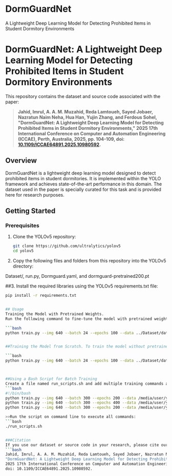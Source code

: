 # DormGuardNet
A Lightweight Deep Learning Model for Detecting Prohibited Items in Student Dormitory Environments

# DormGuardNet: A Lightweight Deep Learning Model for Detecting Prohibited Items in Student Dormitory Environments

This repository contains the dataset and source code associated with the paper:

> **Jahid, Imrul, A. A. M. Muzahid, Reda Lamtoueh, Sayed Jobaer, Nazratun Naim Neha, Hua Han, Yujin Zhang, and Ferdous Sohel, "DormGuardNet: A Lightweight Deep Learning Model for Detecting Prohibited Items in Student Dormitory Environments," 2025 17th International Conference on Computer and Automation Engineering (ICCAE), Perth, Australia, 2025, pp. 104-109, doi: [10.1109/ICCAE64891.2025.10980592](https://doi.org/10.1109/ICCAE64891.2025.10980592).**

## Overview

DormGuardNet is a lightweight deep learning model designed to detect prohibited items in student dormitories. It is implemented within the YOLO framework and achieves state-of-the-art performance in this domain. The dataset used in the paper is specially curated for this task and is provided here for research purposes.

## Getting Started

### Prerequisites

1. Clone the YOLOv5 repository:
   ```bash
   git clone https://github.com/ultralytics/yolov5
   cd yolov5


2. Copy the following files and folders from this repository into the YOLOv5 directory:

Dataset/,
run.py,
Dormguard.yaml, and
dormguard-pretrained200.pt


##3. Install the required libraries using the YOLOv5 requirements.txt file:
 ```bash
 pip install -r requirements.txt


## Usage
Training the Model with Pretrained Weights.
Run the following command to fine-tune the model with pretrained weights:

 ```bash
python train.py --img 640 --batch 24 --epochs 100 --data ../Dataset/data.yaml --cfg Dormguard.yaml --weights dormguard-pretrained200 --name dormguard_results


##Training the Model from Scratch. To train the model without pretrained weights, use the following command:

 ```bash
python train.py --img 640 --batch 24 --epochs 100 --data ../Dataset/data.yaml --cfg Dormguard.yaml --name dormguard_results



##Using a Bash Script for Batch Training
Create a file named run_scripts.sh and add multiple training commands as follows:
 ```bash
#!/bin/bash
python train.py --img 640 --batch 300 --epochs 200 --data /media/user/yolov5-master/Dataset/data.yaml --cfg Dormguard.yaml --weights dormguard-pretrained200 --name > output.txt > /Run_report/pretrained_200.txt
python train.py --img 640 --batch 300 --epochs 400 --data /media/user/yolov5-master/Dataset/data.yaml --cfg Dormguard.yaml --weights dormguard-pretrained200 --name > output.txt > /Run_report/pretrained_400.txt
python train.py --img 640 --batch 300 --epochs 200 --data /media/user/yolov5-master/Dataset/data.yaml --cfg Dormguard.yaml --name > output.txt > /Run_report/pretrained_400.txt

>>Run the script on command line to execute all commands:
 ```bash
./run_scripts.sh


###Citation
If you use our dataset or source code in your research, please cite our paper as follows:
 ```bash
Jahid, Imrul, A. A. M. Muzahid, Reda Lamtoueh, Sayed Jobaer, Nazratun Naim Neha, Hua Han, Yujin Zhang, and Ferdous Sohel, 
"DormGuardNet: A Lightweight Deep Learning Model for Detecting Prohibited Items in Student Dormitory Environments," 
2025 17th International Conference on Computer and Automation Engineering (ICCAE), Perth, Australia, 2025, pp. 104-109, 
doi: 10.1109/ICCAE64891.2025.10980592.

